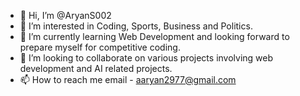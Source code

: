 - 👋 Hi, I’m @AryanS002
- 👀 I’m interested in Coding, Sports, Business and Politics.
- 🌱 I’m currently learning Web Development and looking forward to prepare myself for competitive coding.
- 💞️ I’m looking to collaborate on various projects involving web development and AI related projects.
- 📫 How to reach me email - aaryan2977@gmail.com

<!---
AryanS002/AryanS002 is a ✨ special ✨ repository because its `README.md` (this file) appears on your GitHub profile.
You can click the Preview link to take a look at your changes.
--->
